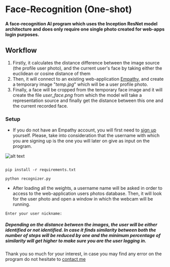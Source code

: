 # Face-Recognition (One-shot)

#### A face-recognition AI program which uses the Inception ResNet model architecture and does only require one single photo created for web-apps login purposes.

## Workflow

1. Firstly, it calculates the distance difference between the image source (the profile user photo), and the current user's face by taking either the euclidean or cosine distance of them
2. Then, it will connect to an existing web-application [Empathy](https://www.empathy.oracliom.com/landing), and create a temporary image "_temp.jpg_" which will be a user profile photo.
3. Finally, a face will be cropped from the temporary face image and it will create the file _user_face.png_ from which the model will take a representation source and finally get the distance between this one and the current recorded face.


### Setup

* If you do not have an Empathy account, you will first need to [sign up](https://www.empathy.oracliom.com/access/register) yourself. Please, take into consideration that the username with which you are signing up is the one you will later on give as input on the program.


![alt text](https://github.com/Nanodayo23/Richard-Face-Recognition/images/Empathy-register.jpg "Empathy sign up page")



```properties

pip install -r requirements.txt

python recognizer.py

``` 

* After loading all the weights, a username name will be asked in order to access to the web-application users photos database. Then, it will look for the user photo and open a window in which the webcam will be running. 

```properties
Enter your user nickname: 
``` 

##### Depending on the distance between the images, the user will be either identified or not identified. In case it finds similarity between both the number of _steps_ will be reduced by one and the minimum percentage of similarity will get higher to make sure you are the user logging in.


Thank you so much for your interest, in case you may find any error on the program do not hesitate to [contact me](https://nanodayo23.github.io/contact.html)
